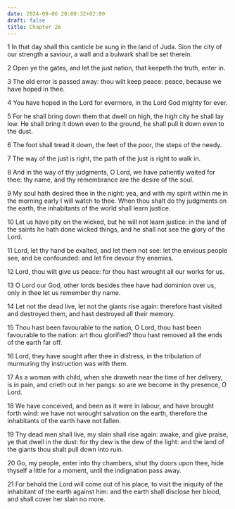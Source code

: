 ```yaml
---
date: 2024-09-06 20:00:32+02:00
draft: false
title: Chapter 26
---
```




1 In that day shall this canticle be sung in the land of Juda. Sion the city of our strength a saviour, a wall and a bulwark shall be set therein.

2 Open ye the gates, and let the just nation, that keepeth the truth, enter in.

3 The old error is passed away: thou wilt keep peace: peace, because we have hoped in thee.

4 You have hoped in the Lord for evermore, in the Lord God mighty for ever.

5 For he shall bring down them that dwell on high, the high city he shall lay low. He shall bring it down even to the ground, he shall pull it down even to the dust.

6 The foot shall tread it down, the feet of the poor, the steps of the needy.

7 The way of the just is right, the path of the just is right to walk in.

8 And in the way of thy judgments, O Lord, we have patiently waited for thee: thy name, and thy remembrance are the desire of the soul.

9 My soul hath desired thee in the night: yea, and with my spirit within me in the morning early I will watch to thee. When thou shalt do thy judgments on the earth, the inhabitants of the world shall learn justice.

10 Let us have pity on the wicked, but he will not learn justice: in the land of the saints he hath done wicked things, and he shall not see the glory of the Lord.

11 Lord, let thy hand be exalted, and let them not see: let the envious people see, and be confounded: and let fire devour thy enemies.

12 Lord, thou wilt give us peace: for thou hast wrought all our works for us.

13 O Lord our God, other lords besides thee have had dominion over us, only in thee let us remember thy name.

14 Let not the dead live, let not the giants rise again: therefore hast visited and destroyed them, and hast destroyed all their memory.

15 Thou hast been favourable to the nation, O Lord, thou hast been favourable to the nation: art thou glorified? thou hast removed all the ends of the earth far off.

16 Lord, they have sought after thee in distress, in the tribulation of murmuring thy instruction was with them.

17 As a woman with child, when she draweth near the time of her delivery, is in pain, and crieth out in her pangs: so are we become in thy presence, O Lord.

18 We have conceived, and been as it were in labour, and have brought forth wind: we have not wrought salvation on the earth, therefore the inhabitants of the earth have not fallen.

19 Thy dead men shall live, my slain shall rise again: awake, and give praise, ye that dwell in the dust: for thy dew is the dew of the light: and the land of the giants thou shalt pull down into ruin.

20 Go, my people, enter into thy chambers, shut thy doors upon thee, hide thyself a little for a moment, until the indignation pass away.

21 For behold the Lord will come out of his place, to visit the iniquity of the inhabitant of the earth against him: and the earth shall disclose her blood, and shall cover her slain no more.

